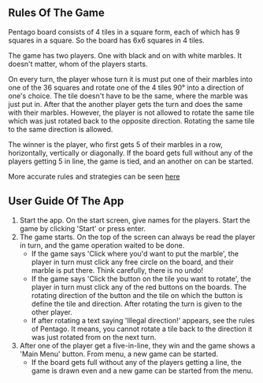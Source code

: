## Rules Of The Game

Pentago board consists of 4 tiles in a square form, each of which has 9 squares in a square. So the board has 6x6 squares in 4 tiles.

The game has two players. One with black and on with white marbles. It doesn't matter, whom of the players starts.

On every turn, the player whose turn it is must put one of their marbles into one of the 36 squares and rotate one of the 4 tiles 90° into a direction of one's choice. The tile doesn't have to be the same, where the marble was just put in. After that the another player gets the turn and does the same with their marbles. However, the player is not allowed to rotate the same tile which was just rotated back to the opposite direction. Rotating the same tile to the same direction is allowed.

The winner is the player, who first gets 5 of their marbles in a row, horizontally, vertically or diagonally. If the board gets full without any of the players getting 5 in line, the game is tied, and an another on can be started.

More accurate rules and strategies can be seen [here](https://webdav.info.ucl.ac.be/webdav/ingi2261/ProblemSet3/PentagoRulesStrategy.pdf)

## User Guide Of The App

1. Start the app. On the start screen, give names for the players. Start the game by clicking 'Start' or press enter.
2. The game starts. On the top of the screen can always be read the player in turn, and the game operation waited to be done.
	* If the game says 'Click where you'd want to put the marble', the player in turn must click any free circle on the board, and their marble is put there. Think carefully, there is no undo!
	* If the game says 'Click the button on the tile you want to rotate', the player in turn must click any of the red buttons on the boards. The rotating direction of the button and the tile on which the button is define the tile and direction. After rotating the turn is given to the other player.
	* If after rotating a text saying 'Illegal direction!' appears, see the rules of Pentago. It means, you cannot rotate a tile back to the direction it was just rotated from on the next turn.
3. After one of the player get a five-in-line, they win and the game shows a 'Main Menu' button. From menu, a new game can be started.
	* If the board gets full without any of the players getting a line, the game is drawn even and a new game can be started from the menu.
